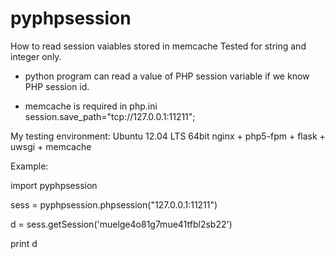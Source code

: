 # pyphpsession

How to read session vaiables stored in memcache
Tested for string and integer only.

* python program can read a value of PHP session variable if we know PHP session id.

* memcache is required in php.ini
  session.save_path="tcp://127.0.0.1:11211";

My testing environment:
  Ubuntu 12.04 LTS 64bit
  nginx + php5-fpm + flask + uwsgi + memcache
  
Example:

import pyphpsession

sess = pyphpsession.phpsession("127.0.0.1:11211")

d = sess.getSession('muelge4o81g7mue41tfbl2sb22')

print d


